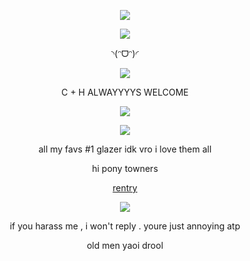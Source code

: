 <p align="center">
  <img src="https://github.com/user-attachments/assets/ac489064-b0c8-400d-b93b-b0325271ff10"/>
</p>

<p align="center">
  <img src="https://github.com/user-attachments/assets/2ecd22af-6a00-48e0-bab3-a4ae7d65a04f"/>
</p>



<p align="center">◝(ᵔᗜᵔ)◜ 

<div align="center">

![](https://komarev.com/ghpvc/?username=absolutelynormalindividual&color=grey) 

</div>

<p align="center"> C + H ALWAYYYYS WELCOME


<p align="center">
  <img src="https://github.com/user-attachments/assets/675889bd-70b3-4188-b93e-9914fa973903"/>
</p>

















<p align="center">
  <img src="https://github.com/user-attachments/assets/26736d53-cafb-4bde-9493-29721c30a275"/>
</p>    
                                
<p align="center"> all my favs #1 glazer idk vro  i love them all 





<p align="center">   hi pony towners



<p align="center">
<a href="https://rentry.co/deXXXpio" rel="nofollow"> rentry  </a>  



<p align="center">
  <img src="https://github.com/user-attachments/assets/281d9d79-7aa9-45a7-8fa3-75c7743b7b8a"/>
</p>    

<p align="center">   if you harass me , i won't reply . youre just annoying atp


<p align="center">
old men yaoi drool
